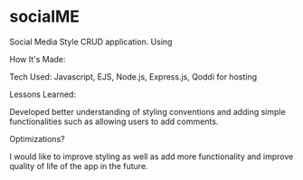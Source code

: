 # socialME
Social Media Style CRUD application. Using 



How It's Made:

Tech Used: Javascript, EJS, Node.js, Express.js, Qoddi for hosting

Lessons Learned: 

Developed better understanding of styling conventions and adding simple functionalities such as allowing users to add comments. 

Optimizations?

I would like to improve styling as well as add more functionality and improve quality of life of the app in the future.
